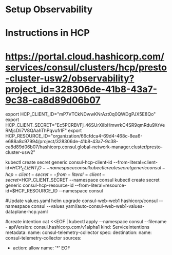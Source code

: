 # Setup Observability

# Instructions in HCP
# https://portal.cloud.hashicorp.com/services/consul/clusters/hcp/presto-cluster-usw2/observability?project_id=328306de-41b8-43a7-9c38-ca8d89d06b07

export HCP_CLIENT_ID="mP7VTCkNDwwKNrAzt0q0QWDgPJX5E8Qo"
export HCP_CLIENT_SECRET="Ec5PCRBVFj_46SUrXiIbHmwrkC4SR9qmRdu9XrVeRMjcDli7V8QAahThPqvufrIF"
export HCP_RESOURCE_ID="organization/66cfdca4-69d4-468c-8ea6-e688a8c97994/project/328306de-41b8-43a7-9c38-ca8d89d06b07/hashicorp.consul.global-network-manager.cluster/presto-cluster-usw2"

kubectl create secret generic consul-hcp-client-id --from-literal=client-id=$HCP_CLIENT_ID --namespace consul
kubectl create secret generic consul-hcp-client-secret --from-literal=client-secret=$HCP_CLIENT_SECRET --namespace consul
kubectl create secret generic consul-hcp-resource-id --from-literal=resource-id=$HCP_RESOURCE_ID --namespace consul

#Update values.yaml
helm upgrade consul-web-web1 hashicorp/consul --namespace consul --values yaml/auto-consul-web-web1-values-dataplane-hcp.yaml

#create intention
cat <<EOF | kubectl apply --namespace consul --filename -
apiVersion: consul.hashicorp.com/v1alpha1
kind: ServiceIntentions
metadata:
  name: consul-telemetry-collector
spec:
  destination:
    name: consul-telemetry-collector
  sources:
  - action: allow
    name: '*'
EOF


